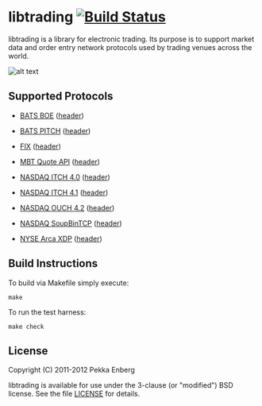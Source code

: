 # libtrading [![Build Status](https://secure.travis-ci.org/penberg/libtrading.png)](http://travis-ci.org/penberg/libtrading)

libtrading is a library for electronic trading. Its purpose is to support
market data and order entry network protocols used by trading venues across the
world.

![alt text](https://github.com/penberg/libtrading/raw/master/htdocs/ticker-tape.jpg "Ticker Tape")

## Supported Protocols

 * [BATS BOE][] ([header](https://github.com/penberg/libtrading/blob/master/include/trading/boe_message.h))

 * [BATS PITCH][] ([header](https://github.com/penberg/libtrading/blob/master/include/trading/pitch_message.h))

 * [FIX][] ([header](https://github.com/penberg/libtrading/blob/master/include/trading/fix_message.h))

 * [MBT Quote API][] ([header](https://github.com/penberg/libtrading/blob/master/include/trading/mbt_quote_message.h))

 * [NASDAQ ITCH 4.0][] ([header](https://github.com/penberg/libtrading/blob/master/include/trading/itch40_message.h))

 * [NASDAQ ITCH 4.1][] ([header](https://github.com/penberg/libtrading/blob/master/include/trading/itch41_message.h))

 * [NASDAQ OUCH 4.2][] ([header](https://github.com/penberg/libtrading/blob/master/include/trading/ouch42_message.h))

 * [NASDAQ SoupBinTCP][] ([header](https://github.com/penberg/libtrading/blob/master/include/trading/soupbin3_session.h))

 * [NYSE Arca XDP][] ([header](https://github.com/penberg/libtrading/blob/master/include/trading/xdp_message.h))

[BATS BOE]:          http://www.batstrading.co.uk/resources/participant_resources/BATS_Europe_Binary_Order_Entry_Specification.pdf
[BATS PITCH]:        http://www.batstrading.com/resources/membership/BATS_PITCH_Specification.pdf
[FIX]:               http://fixprotocol.org/specifications/
[MBT Quote API]:     http://www.mbtrading.com/developersMain.aspx?page=api
[NASDAQ ITCH 4.0]:   http://www.nasdaqtrader.com/content/technicalsupport/specifications/dataproducts/tvitch-v4.pdf
[NASDAQ ITCH 4.1]:   http://nasdaqtrader.com/content/technicalsupport/specifications/dataproducts/NQTV-ITCH-V4_1.pdf
[NASDAQ OUCH 4.2]:   http://www.nasdaqtrader.com/content/technicalsupport/specifications/TradingProducts/OUCH4.2.pdf
[NASDAQ SoupBinTCP]: http://www.nasdaqtrader.com/content/technicalsupport/specifications/dataproducts/soupbintcp.pdf
[NYSE Arca XDP]:     http://www.nyxdata.com/nysedata/Default.aspx?tabid=1084

## Build Instructions

To build via Makefile simply execute:

    make

To run the test harness:

    make check

## License

Copyright (C) 2011-2012 Pekka Enberg

libtrading is available for use under the 3-clause (or "modified") BSD license.
See the file [LICENSE](https://github.com/penberg/libtrading/blob/master/LICENSE)
for details.
